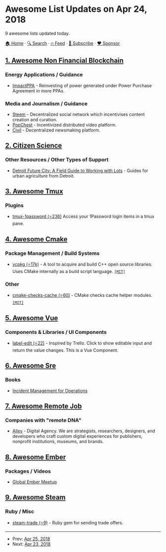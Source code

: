 # Awesome List Updates on Apr 24, 2018

9 awesome lists updated today.

[🏠 Home](/README.md) · [🔍 Search](https://www.trackawesomelist.com/search/) · [🔥 Feed](https://www.trackawesomelist.com/rss.xml) · [📮 Subscribe](https://trackawesomelist.us17.list-manage.com/subscribe?u=d2f0117aa829c83a63ec63c2f&id=36a103854c) · [❤️  Sponsor](https://github.com/sponsors/theowenyoung)



## [1. Awesome Non Financial Blockchain](/content/machinomy/awesome-non-financial-blockchain/README.md)

### Energy Applications / Guidance

*   [ImpactPPA](https://impactppa.com) - Reinvesting of power generated under Power Purchase Agreement in more PPAs.

### Media and Journalism / Guidance

*   [Steem](https://steem.io) - Decentralized social network which incentivises content creation and curation.
*   [PopChest](https://popchest.com) - Incentivized distributed video platform.
*   [Civil](https://joincivil.com) - Decentralized newsmaking platform.

## [2. Citizen Science](/content/dylanrees/citizen-science/README.md)

### Other Resources / Other Types of Support

*   [Detroit Future City: A Field Guide to Working with Lots](https://dfc-lots.com/resources/) - Guides for urban agriculture from Detroit.

## [3. Awesome Tmux](/content/rothgar/awesome-tmux/README.md)

### Plugins

*   [tmux-1password (⭐236)](https://github.com/yardnsm/tmux-1password) Access your 1Password login items in a tmux pane.

## [4. Awesome Cmake](/content/onqtam/awesome-cmake/README.md)

### Package Management / Build Systems

*   [vcpkg (⭐17k)](https://github.com/Microsoft/vcpkg) - A tool to acquire and build C++ open source libraries. Uses CMake internally as a build script language. [`[MIT]`](https://opensource.org/licenses/MIT)

### Other

*   [cmake-checks-cache (⭐60)](https://github.com/cristianadam/cmake-checks-cache) - CMake checks cache helper modules. [`[MIT]`](https://opensource.org/licenses/MIT)

## [5. Awesome Vue](/content/vuejs/awesome-vue/README.md)

### Components & Libraries / UI Components

*   [label-edit (⭐22)](https://github.com/myokyawhtun/label-edit) - Inspired by Trello. Click to show editable input and return the value changes. This is a Vue Component.

## [6. Awesome Sre](/content/dastergon/awesome-sre/README.md)

### Books

*   [Incident Management for Operations](http://shop.oreilly.com/product/0636920036159.do)

## [7. Awesome Remote Job](/content/lukasz-madon/awesome-remote-job/README.md)

### Companies with "remote DNA"

*   [Alley](https://alley.co/jobs/) - Digital Agency. We are strategists, researchers, designers, and developers who craft custom digital experiences for publishers, nonprofit institutions, museums, and brands.

## [8. Awesome Ember](/content/ember-community-russia/awesome-ember/README.md)

### Packages / Videos

*   [Global Ember Meetup](https://vimeo.com/globalembermeetup)

## [9. Awesome Steam](/content/scholtzm/awesome-steam/README.md)

### Ruby / Misc

*   [steam-trade (⭐9)](https://github.com/OmG3r/steam-trade) - Ruby gem for sending trade offers.

---

- Prev: [Apr 25, 2018](/content/2018/04/25/README.md)
- Next: [Apr 23, 2018](/content/2018/04/23/README.md)